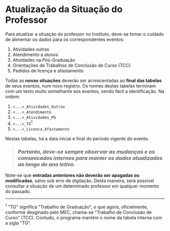 # Atualização da Situação do Professor #

Para atualizar a situação do professor no Instituto, deve-se tomar o cuidado de alimentar os dados para os correspondentes eventos:

  1. Atividades outras
  1. Atendimento a alunos
  1. Atividades na Pós-Graduação
  1. Orientações de Trabalhos de Conclusão de Curso (TCC)
  1. Pedidos de licença e afastamento

Todas as **novas situações** deverão ser acrescentadas ao **final das tabelas** de seus eventos, num novo registro. Os nomes destas tabelas terminam com um texto muito semelhante aos eventos, sendo fácil a identificação. Na ordem:

  1. `<...>_Atividades_Outras`
  1. `<...>_Atendimento`
  1. `<...>_Atividades_PG`
  1. `<...>_TG`<sup>1</sup>
  1. `<...>_Licenca_Afastamento`

Nestas tabelas, há a data inicial e final do período vigente do evento.

> ### _Portanto, deve-se sempre observar as mudanças e os comunicados internos para manter os dados atualizados ao longo do ano letivo._ ###

Note-se que **entradas anteriores não deverão ser apagadas ou modificadas**, salvo sob erro de digitação. Desta maneira, será possível consultar a situação de um determinado professor em qualquer momento do passado.


---


<sup>1</sup> "TG" significa "Trabalho de Graduação", o que agora, oficialmente, conforme desginado pelo MEC, chama-se "Trabalho de Conclusão de Curso" (TCC). Contudo, o programa mantém o nome da tabela interna com a sigla "TG".